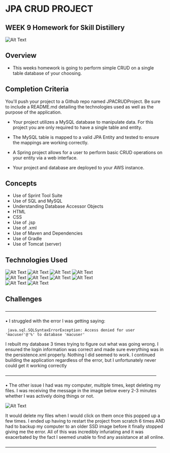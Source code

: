 # JPA CRUD PROJECT
## WEEK 9 Homework for Skill Distillery
![Alt Text](https://media.licdn.com/dms/image/C510BAQGcpYt2uJmayQ/company-logo_200_200/0?e=2159024400&v=beta&t=8O5Shdlep30sQ_juAPhlhUJi1jz-wl7FrJom6oG4cnw)

## Overview
* This weeks homework is going to perform simple CRUD on a single table database of your choosing.

## Completion Criteria

You'll push your project to a Github repo named JPACRUDProject. Be sure to include a README.md detailing the technologies used as well as the purpose of the application.

  * Your project utilizes a MySQL database to manipulate data. For this project you are only required to have a single table and entity.

  * The MySQL table is mapped to a valid JPA Entity and tested to ensure the mappings are working correctly.

  * A Spring project allows for a user to perform basic CRUD operations on your entity via a web interface.

  * Your project and database are deployed to your AWS instance.

## Concepts
  * Use of Sprint Tool Suite
  * Use of SQL and MySQL
  * Understanding Database Accessor Objects
  * HTML
  * CSS
  * Use of .jsp
  * Use of .xml
  * Use of Maven and Dependencies
  * Use of Gradle
  * Use of Tomcat (server)

## Technologies Used
  ![Alt Text](http://www.pngall.com/wp-content/uploads/2016/05/Java-PNG-180x180.png)
  ![Alt Text](https://itemis.ch/wp-content/uploads/sites/23/2015/06/eclipse5-180x180.jpg)
  ![Alt Text](https://media.trustradius.com/product-logos/GV/6S/3COGMZ775P74-180x180.PNG)
  ![Alt Text](https://media.trustradius.com/product-logos/HK/19/A1STBOL3HJCR-180x180.JPEG)
  <br>
  ![Alt Text](http://ifixit.ie/wp-content/uploads/2015/02/Apple-logo-180x180.png)
  ![Alt Text](https://media.trustradius.com/product-logos/QY/QH/HFBO8T3NTXUM-180x180.PNG)
  ![Alt Text](https://careers.google.com/jobs/dist/img/meta/careers_apple-touch-icon-180x180.a4632facecb104f3a686.png)
  ![Alt Text](http://www.pngall.com/wp-content/uploads/2016/04/Github-Free-PNG-Image.png)
  <br>
  ![Alt Text](https://really-simple-ssl.com/wp-content/uploads/2017/07/icon-mamppro.png)
  ![Alt Text](https://secure.meetupstatic.com/photos/event/c/0/a/e/600_460069326.jpeg)

## Challenges

––––––––––––––––––––––––––––––––––––––––––––––––––––––––––––––––––––

• I struggled with the error I was getting saying:

     java.sql.SQLSyntaxErrorException: Access denied for user 'macuser'@'%' to database 'macuser'

I rebuilt my database 3 times trying to figure out what was going wrong. I ensured the login information was correct and made sure everything was in the persistence.xml properly. Nothing I did seemed to work. I continued building the application regardless of the error, but I unfortunately never could get it working correctly

––––––––––––––––––––––––––––––––––––––––––––––––––––––––––––––––––––

• The other issue I had was my computer, multiple times, kept deleting my files. I was receiving the message in the image below every 2-3 minutes whether I was actively doing things or not.

![Alt Text](https://i.imgur.com/S46rHRO.jpg)

It would delete my files when I would click on them once this popped up a few times. I ended up having to restart the project from scratch 6 times AND had to backup my computer to an older SSD image before it finally stopped giving me the error. All of this was incredibly infuriating and it was exacerbated by the fact I seemed unable to find any assistance at all online.

––––––––––––––––––––––––––––––––––––––––––––––––––––––––––––––––––––
